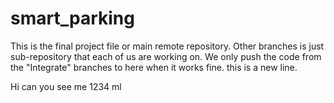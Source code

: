# smart_parking


This is the final project file or main remote repository.
Other branches is just sub-repository that each of us are working on.
We only push the code from the "Integrate" branches  to here when it works fine.
this is a new line.

Hi can you see me
1234
ml

